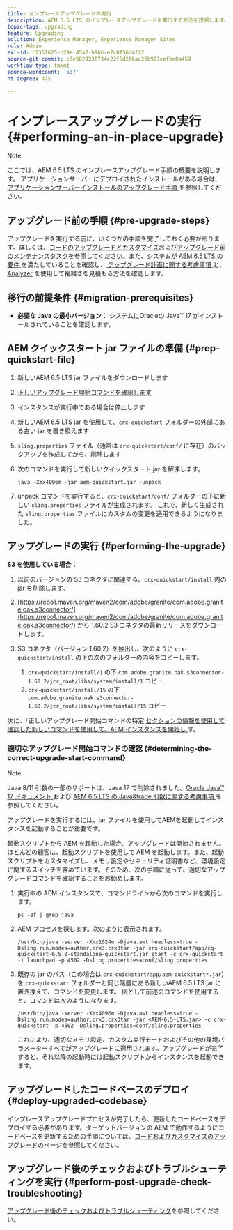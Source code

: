 ```yaml
---
title: インプレースアップグレードの実行
description: AEM 6.5 LTS のインプレースアップグレードを実行する方法を説明します。
topic-tags: upgrading
feature: Upgrading
solution: Experience Manager, Experience Manager Sites
role: Admin
exl-id: c7351625-b29e-45a7-b966-e7c0f56d4f22
source-git-commit: c3e9029236734e22f5d266ac26b923eafbe0a459
workflow-type: tm+mt
source-wordcount: '537'
ht-degree: 47%

---
```


# インプレースアップグレードの実行 {#performing-an-in-place-upgrade}

>[!NOTE]
>
>ここでは、AEM 6.5 LTS のインプレースアップグレード手順の概要を説明します。 アプリケーションサーバーにデプロイされたインストールがある場合は、[ アプリケーションサーバーインストールのアップグレード手順 ](/help/sites-deploying/app-server-upgrade.md) を参照してください。

## アップグレード前の手順 {#pre-upgrade-steps}

アップグレードを実行する前に、いくつかの手順を完了しておく必要があります。詳しくは、[コードのアップグレードとカスタマイズ](/help/sites-deploying/upgrading-code-and-customizations.md)および[アップグレード前のメンテナンスタスク](/help/sites-deploying/pre-upgrade-maintenance-tasks.md)を参照してください。また、システムが [AEM 6.5 LTS の要件 ](/help/sites-deploying/technical-requirements.md) を満たしていることを確認し、[ アップグレード計画に関する考慮事項 ](/help/sites-deploying/upgrade-planning.md) と、[Analyzer](/help/sites-deploying/pattern-detector.md) を使用して複雑さを見積もる方法を確認します。

<!--Finally, the downtime during the upgrade can be significally reduced by indexing the repository **before** performing the upgrade. For more information, see [Using Offline Reindexing To Reduce Downtime During an Upgrade](/help/sites-deploying/upgrade-offline-reindexing.md)-->

## 移行の前提条件 {#migration-prerequisites}

* **必要な Java の最小バージョン：** システムにOracleの Java™ 17 がインストールされていることを確認します。

## AEM クイックスタート jar ファイルの準備 {#prep-quickstart-file}

1. 新しいAEM 6.5 LTS jar ファイルをダウンロードします

1. [正しいアップグレード開始コマンドを確認します](/help/sites-deploying/in-place-upgrade.md#determining-the-correct-upgrade-start-command-determining-the-correct-upgrade-start-command)

1. インスタンスが実行中である場合は停止します

1. 新しいAEM 6.5 LTS jar を使用して、`crx-quickstart` フォルダーの外部にある古い jar を置き換えます

1. `sling.properties` ファイル（通常は `crx-quickstart/conf/` に存在）のバックアップを作成してから、削除します

1. 次のコマンドを実行して新しいクイックスタート jar を解凍します。

   ```shell
   java -Xmx4096m -jar aem-quickstart.jar -unpack
   ```

1. unpack コマンドを実行すると、`crx-quickstart/conf/` フォルダーの下に新しい `sling.properties` ファイルが生成されます。 これで、新しく生成された `sling.properties` ファイルにカスタムの変更を適用できるようになりました。

<!-- Alexandru: drafting temporarily

## Content Repository Migration {#content-repository-migration}

This migration is not required if you are upgrading from AEM 6.3. For versions older than 6.3, Adobe provides a tool that can be used to migrate the repository to the new version of the Oak Segment Tar present in AEM 6.3. It is provided as part of the quickstart package and is mandatory for any upgrades that will be using TarMK. Upgrades for environments that are using MongoMK do not require repository migration. For more information on what the benefits of the new Segment Tar format are, see the [Migrating to Oak Segment Tar FAQ](/help/sites-deploying/revision-cleanup.md#online-revision-cleanup-frequently-asked-questions).

The actual migration is performed using the standard AEM quickstart jar file, executed with a new `-x crx2oak` option which executes the crx2oak tool to simplify the upgrade and make it more robust.

>[!NOTE]
>
>If you are performing TarMK repository content migration using the CRX2Oak Quickstart extension, you might remove the **samplecontent** runmode by adding the following to the migration command line:
>
>* `--promote-runmode nosamplecontent`
>

To determine the command that you should run, use the following command:

```shell
java -Xmx4096m -jar aem-quickstart.jar -v -x crx2oak -xargs -- --load-profile <<YOUR_PROFILE>> <<ADDITIONAL_FLAGS>>
```

Where `<<YOUR_PROFILE>>` and `<<ADDITIONAL_FLAGS>>` are replaced with the profile and flags listed in the following table:

<table>
 <tbody>
  <tr>
   <td><strong>Source Repository</strong></td>
   <td><strong>Target Repository</strong></td>
   <td><strong>Profile</strong></td>
   <td><strong>Additional Flags</strong><br /> </td>
  </tr>
  <tr>
   <td>crx2 or TarMK with <code>FileDataStore</code></td>
   <td>TarMK</td>
   <td>segment-fds</td>
   <td>See Troubleshooting section below</td>
  </tr>
  <tr>
   <td>crx2</td>
   <td>MongoMK</td>
   <td>mongo-from-crx2 </td>
   <td><code>-T mongo-uri=mongo://mongo-host:mongo-port -T mongo-db=mongo-database-name</code></td>
  </tr>
  <tr>
   <td>TarMK or crx2 with <code>S3DataStore</code></td>
   <td>TarMK</td>
   <td>segment-custom-ds</td>
   <td>See Troubleshooting section below</td>
  </tr>
  <tr>
   <td>TarMK with no datastore</td>
   <td>TarMK</td>
   <td>segment-no-ds</td>
   <td> </td>
  </tr>
  <tr>
   <td>MongoMK</td>
   <td>MongoMK</td>
   <td>No migration is needed</td>
   <td> </td>
  </tr>
 </tbody>
</table>

**Where:**

* `mongo-host` is the MongoDB server IP (for example, 127.0.0.1)

* `mongo-port` is the MongoDB server port (for example: 27017)

* `mongo-database-name` represents the name of the database (for example: aem-author)

**You may also require additional switches for the following scenarios:**

* If you are performing the upgrade on a Windows system where Java memory mapping is not handled correctly, add the `--disable-mmap` parameter to the command.

For additional instructions on using the crx2oak tool, see Using the [CRX2Oak Migration Tool](/help/sites-deploying/using-crx2oak.md). The crx2oak helper JAR can be manually upgraded if needed, by manually replacing it with newer versions after unpacking the quickstart. Its location in the AEM installation folder is: `<aem-install>/crx-quickstart/opt/extensions/crx2oak.jar`. The newest version of the CRX2Oak migration tool is available for download from the Adobe Repository at: [https://repo1.maven.org/maven2/com/adobe/granite/crx2oak/](https://repo1.maven.org/maven2/com/adobe/granite/crx2oak/)

If the migration has completed successfully, the tool will exit with an exit code of zero. Additionally, check for WARN and ERROR messages in the `upgrade.log` file, located under `crx-quickstart/logs` in the AEM installation directory, as these could indicate non-fatal errors that occurred during the migration.

Check the configuration files beneath `crx-quickstart/install` folder. If a migration was necessary these will be updated to reflect the target repository.

**A note on datastores:**

While `FileDataStore` is the new default for AEM 6.3 installations, using an external datastore is not required. While using an external datastore is recommended as a best practice for production deployments, it is not a prerequisite to upgrade. Due to the complexity already present in upgrading AEM, Adobe recommends performing the upgrade without doing a datastore migration. If desired, a datastore migration can be executed afterwards as a separate effort.

## Troubleshooting Migration Issues {#troubleshooting-migration-issues}

Skip this section if you are upgrading from 6.3. While the provided crx2oak profiles should meet the needs of most customers, there are times when additional parameters will be necessary. If you run into an error during your migration, it is possible that there are aspects of your environment that require additional configuration options to be provided. If so, you will likely encounter the following error:

**Checkpoints are not copied, because no external datastore has been specified. This will result in the full repository reindexing on the first start. Use --skip-checkpoints to force the migration or see https://jackrabbit.apache.org/oak/docs/migration.html#Checkpoints_migration for more info.**

For some reason, the migration process needs access to binaries in the datastore and is unable to find it. To specify your datastore configuration, include the following flags in the `<<ADDITIONAL_FLAGS>>` portion of your migration command:

**For S3 datastores:**

```shell
--src-s3config=/path/to/SharedS3DataStore.config --src-s3datastore=/path/to/datastore
```

Where `/path/to/SharedS3DataStore.config` represents the path to your S3 datastore config file and `/path/to/datastore` represents the path to your S3 datastore.

**For File datastores:**

```shell
--src-datastore=/path/to/datastore
```

Where `/path/to/datastore` represents the path to your File Datastore.

-->

## アップグレードの実行 {#performing-the-upgrade}

**S3 を使用している場合：**

1. 以前のバージョンの S3 コネクタに関連する、`crx-quickstart/install` 内の jar を削除します。

1. [https://repo1.maven.org/maven2/com/adobe/granite/com.adobe.granite.oak.s3connector/](https://repo1.maven.org/maven2/com/adobe/granite/com.adobe.granite.oak.s3connector/) <!-- Alexandru: this is a stub link for now --> から 1.60.2 S3 コネクタの最新リリースをダウンロードします。

1. S3 コネクタ（バージョン 1.60.2）を抽出し、次のように `crx-quickstart/install` の下の次のフォルダーの内容をコピーします。

   1. `crx-quickstart/install/1` の下 `com.adobe.granite.oak.s3connector-1.60.2/jcr_root/libs/system/install/1` コピー
   1. `crx-quickstart/install/15` の下 `com.adobe.granite.oak.s3connector-1.60.2/jcr_root/libs/system/install/15` コピー

次に、「正しいアップグレード開始コマンドの特定 [ セクションの情報を使用して確認した新しいコマンドを使用して、AEM インスタンスを開始し ](#determining-the-correct-upgrade-start-command) す。

### 適切なアップグレード開始コマンドの確認 {#determining-the-correct-upgrade-start-command}

>[!NOTE]
>
>Java 8/11 引数の一部のサポートは、Java 17 で削除されました。[Oracle Java™ 17 ドキュメント ](https://docs.oracle.com/en/java/javase/17/docs/specs/man/java.html) および [AEM 6.5 LTS の Java&amp;trade 引数に関する考慮事項 ](/help/sites-deploying/custom-standalone-install.md#java-17-considerations-java-considerations) を参照してください。

アップグレードを実行するには、jar ファイルを使用してAEMを起動してインスタンスを起動することが重要です。

起動スクリプトから AEM を起動した場合、アップグレードは開始されません。ほとんどの顧客は、起動スクリプトを使用して AEM を起動します。また、起動スクリプトをカスタマイズし、メモリ設定やセキュリティ証明書など、環境設定に関するスイッチを含めています。そのため、次の手順に従って、適切なアップグレードコマンドを確認することをお勧めします。

1. 実行中の AEM インスタンスで、コマンドラインから次のコマンドを実行します。

   ```shell
   ps -ef | grep java
   ```

1. AEM プロセスを探します。次のように表示されます。

   ```shell
   /usr/bin/java -server -Xmx1024m -Djava.awt.headless=true -Dsling.run.modes=author,crx3,crx3tar -jar crx-quickstart/app/cq-quickstart-6.5.0-standalone-quickstart.jar start -c crx-quickstart -i launchpad -p 4502 -Dsling.properties=conf/sling.properties
   ```

1. 既存の jar のパス（この場合は `crx-quickstart/app/aem-quickstart*.jar`）を `crx-quickstart` フォルダーと同じ階層にある新しいAEM 6.5 LTS jar に置き換えて、コマンドを変更します。 例として前述のコマンドを使用すると、コマンドは次のようになります。

   ```shell
   /usr/bin/java -server -Xmx4096m -Djava.awt.headless=true -Dsling.run.modes=author,crx3,crx3tar -jar <AEM-6.5-LTS.jar> -c crx-quickstart -p 4502 -Dsling.properties=conf/sling.properties
   ```

   これにより、適切なメモリ設定、カスタム実行モードおよびその他の環境パラメーターすべてがアップグレードに適用されます。アップグレードが完了すると、それ以降の起動時には起動スクリプトからインスタンスを起動できます。

## アップグレードしたコードベースのデプロイ {#deploy-upgraded-codebase}

インプレースアップグレードプロセスが完了したら、更新したコードベースをデプロイする必要があります。ターゲットバージョンの AEM で動作するようにコードベースを更新するための手順については、[コードおよびカスタマイズのアップグレード](/help/sites-deploying/upgrading-code-and-customizations.md)のページを参照してください。

## アップグレード後のチェックおよびトラブルシューティングを実行 {#perform-post-upgrade-check-troubleshooting}

[アップグレード後のチェックおよびトラブルシューティング](/help/sites-deploying/post-upgrade-checks-and-troubleshooting.md)を参照してください。
